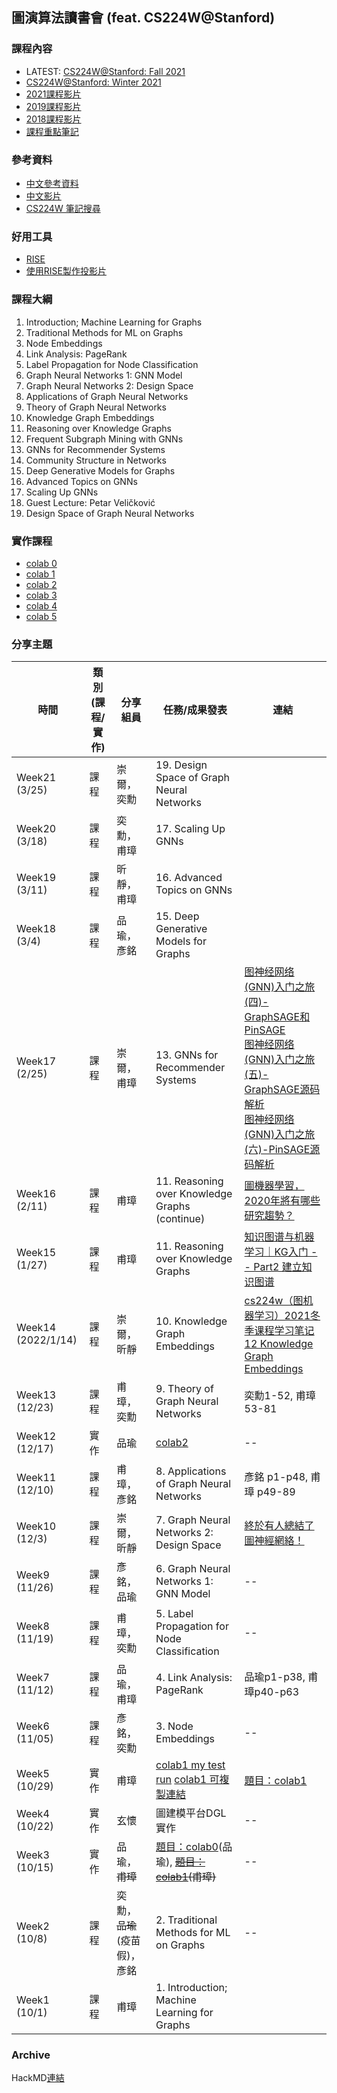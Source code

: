 ## 圖演算法讀書會 (feat. CS224W@Stanford)
### 課程內容
- LATEST: [CS224W@Stanford: Fall 2021](http://web.stanford.edu/class/cs224w/)
- [CS224W@Stanford: Winter 2021](http://snap.stanford.edu/class/cs224w-2020/)
- [2021課程影片](https://www.youtube.com/playlist?list=PLoROMvodv4rPLKxIpqhjhPgdQy7imNkDn)
- [2019課程影片](https://www.youtube.com/playlist?list=PL1OaWjIc3zJ4xhom40qFY5jkZfyO5EDOZ)
- [2018課程影片](http://snap.stanford.edu/class/cs224w-2018/#resources)
- [課程重點筆記](https://snap-stanford.github.io/cs224w-notes/)

### 參考資料
- [中文參考資料](http://alrightchiu.github.io/SecondRound/graph-introjian-jie.html)
- [中文影片](https://www.bilibili.com/video/av94230023/?spm_id_from=333.788.b_636f6d6d656e74.37)
- [CS224W 筆記搜尋](https://so.csdn.net/so/search/s.do?q=CS224W&t=&u=)

### 好用工具
- [RISE](https://rise.readthedocs.io/en/stable/)
- [使用RISE製作投影片](https://dataxujing.github.io/RISE-making-slides/)

### 課程大綱
1. Introduction; Machine Learning for Graphs
2. Traditional Methods for ML on Graphs
3. Node Embeddings
4. Link Analysis: PageRank
5. Label Propagation for Node Classification
6. Graph Neural Networks 1: GNN Model
7. Graph Neural Networks 2: Design Space
8. Applications of Graph Neural Networks
9. Theory of Graph Neural Networks
10. Knowledge Graph Embeddings
11. Reasoning over Knowledge Graphs
12. Frequent Subgraph Mining with GNNs
13. GNNs for Recommender Systems
14. Community Structure in Networks
15. Deep Generative Models for Graphs
16. Advanced Topics on GNNs
17. Scaling Up GNNs
18. Guest Lecture: Petar Veličković
19. Design Space of Graph Neural Networks

### 實作課程
- [colab 0](https://colab.research.google.com/drive/16tqEHKOLUgYvXKx1V3blfYGpQb1_09MG?usp=sharing)
- [colab 1](https://colab.research.google.com/drive/1p2s0on6nibUYhJnONBWEAwpBlue37Tcc?usp=sharing)
- [colab 2](https://colab.research.google.com/drive/1BRPw3WQjP8ANSFz-4Z1ldtNt9g7zm-bv?usp=sharing)
- [colab 3](https://colab.research.google.com/drive/1bAvutxJhjMyNsbzlLuQybzn_DXM63CuE?usp=sharing)
- [colab 4](https://colab.research.google.com/drive/1X4uOWv_xkefDu_h-pbJg-fEkMfR7NGz9?usp=sharing)
- [colab 5](https://colab.research.google.com/drive/17Pe4o_oSsD2J-wTb_xGtYJQsyCawK6sJ?usp=sharing)

### 分享主題
| 時間 |  類別(課程/實作)|  分享組員 | 任務/成果發表 |連結|
| ------ | -------- |  --- | ---------- |----|
| Week21 (3/25)| 課程 | 崇爾，奕勳 | 19. Design Space of Graph Neural Networks | |
| Week20 (3/18)| 課程 | 奕勳，甫璋 | 17. Scaling Up GNNs | |
| Week19 (3/11) | 課程 | 昕靜，甫璋 | 16. Advanced Topics on GNNs | |
| Week18 (3/4)| 課程 | 品瑜，彥銘 | 15. Deep Generative Models for Graphs | |
| Week17 (2/25)| 課程 | 崇爾，甫璋 | 13. GNNs for Recommender Systems | [图神经网络(GNN)入门之旅(四)-GraphSAGE和PinSAGE](https://zhuanlan.zhihu.com/p/347749809) <br/> [图神经网络(GNN)入门之旅(五)-GraphSAGE源码解析](https://zhuanlan.zhihu.com/p/354831060) <br/> [图神经网络(GNN)入门之旅(六)-PinSAGE源码解析](https://zhuanlan.zhihu.com/p/347750180)|
| Week16 (2/11)| 課程 | 甫璋 | 11. Reasoning over Knowledge Graphs (continue) | [圖機器學習，2020年將有哪些研究趨勢？](https://kknews.cc/zh-tw/tech/q9z28nr.html) |
| Week15 (1/27)| 課程 | 甫璋 | 11. Reasoning over Knowledge Graphs | [知识图谱与机器学习｜KG入门 -- Part2 建立知识图谱](https://zhuanlan.zhihu.com/p/76544483)|
| Week14 (2022/1/14)| 課程 | 崇爾，昕靜 | 10. Knowledge Graph Embeddings | [cs224w（图机器学习）2021冬季课程学习笔记12 Knowledge Graph Embeddings](https://blog.csdn.net/PolarisRisingWar/article/details/118398869)|
| Week13 (12/23)| 課程 | 甫璋，奕勳| 9. Theory of Graph Neural Networks |奕勳1-52, 甫璋53-81|
| Week12 (12/17)| 實作 | 品瑜 | [colab2](https://colab.research.google.com/drive/1Aa0eKSmyYef1gORvlHv7EeQzSVRb30eL?usp=sharing) | --|
| Week11 (12/10)| 課程 | 甫璋，彥銘 | 8. Applications of Graph Neural Networks | 彥銘 p1-p48, 甫璋 p49-89 |
| Week10 (12/3)| 課程 | 崇爾，昕靜 | 7. Graph Neural Networks 2: Design Space | [終於有人總結了圖神經網絡！](https://www.readfog.com/a/1639181535368286208)|
| Week9 (11/26)| 課程 | 彥銘，品瑜 | 6. Graph Neural Networks 1: GNN Model | --|
| Week8 (11/19)| 課程 | 甫璋，奕勳 | 5. Label Propagation for Node Classification | --|
| Week7 (11/12)| 課程 | 品瑜，甫璋 | 4. Link Analysis: PageRank | 品瑜p1-p38, 甫璋p40-p63|
| Week6 (11/05)| 課程 | 彥銘，奕勳 | 3. Node Embeddings | --|
| Week5 (10/29)| 實作 | 甫璋 | [colab1 my test run](https://colab.research.google.com/drive/1GHsTEztl0rZZ0aq_LhFM_tHQ2UEA2O6l#scrollTo=FTNyrAoSVeq9) [colab1 可複製連結](https://colab.research.google.com/drive/1GHsTEztl0rZZ0aq_LhFM_tHQ2UEA2O6l?usp=sharing) | [題目：colab1](https://colab.research.google.com/drive/1b9rZIjD7MUEKwYbXZc3dchTBTpzdrvpd?usp=sharing#scrollTo=UBL-ZmdHWqIu) |
| Week4 (10/22)| 實作 | 玄懷| 圖建模平台DGL實作 | --|
| Week3 (10/15)| 實作 | 品瑜，~~甫璋~~ | [題目：colab0](https://colab.research.google.com/drive/1CILdAekIkIh-AX2EXwZ3ZsZ6VcCbwc0t?usp=sharing)(品瑜), ~~[題目：colab1](https://colab.research.google.com/drive/1b9rZIjD7MUEKwYbXZc3dchTBTpzdrvpd?usp=sharing#scrollTo=UBL-ZmdHWqIu)(甫璋)~~ | --|
| Week2 (10/8)| 課程 | 奕勳，~~品瑜~~(疫苗假)，彥銘 | 2. Traditional Methods for ML on Graphs | --|
| Week1 (10/1)| 課程 | 甫璋 | 1. Introduction; Machine Learning for Graphs | |

### Archive
HackMD[連結](https://hackmd.io/@udothemath/ml_graph_study_group)

